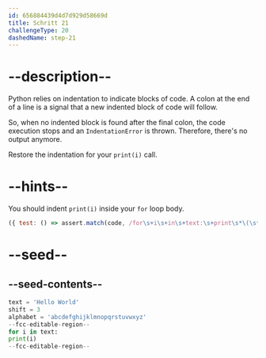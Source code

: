 ```yaml
---
id: 656884439d4d7d929d58669d
title: Schritt 21
challengeType: 20
dashedName: step-21
---
```


# --description--

Python relies on indentation to indicate blocks of code. A colon at the end of a line is a signal that a new indented block of code will follow.

So, when no indented block is found after the final colon, the code execution stops and an `IndentationError` is thrown. Therefore, there's no output anymore.

Restore the indentation for your `print(i)` call.

# --hints--

You should indent `print(i)` inside your `for` loop body.

```js
({ test: () => assert.match(code, /for\s+i\s+in\s+text:\s+print\s*\(\s*i\s*\)/) })
```

# --seed--

## --seed-contents--

```py
text = 'Hello World'
shift = 3
alphabet = 'abcdefghijklmnopqrstuvwxyz'
--fcc-editable-region--
for i in text:
print(i)
--fcc-editable-region--
```
